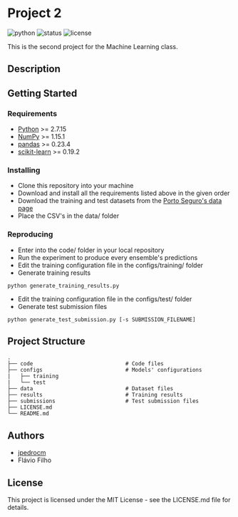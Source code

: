 # Project 2

![python](https://img.shields.io/badge/python-2.7-blue.svg)
![status](https://img.shields.io/badge/status-in%20progress-yellow.svg)
![license](https://img.shields.io/badge/license-MIT-green.svg)

This is the second project for the Machine Learning class.

## Description

## Getting Started

### Requirements

* [Python](https://www.python.org/) >= 2.7.15
* [NumPy](http://www.numpy.org/) >= 1.15.1
* [pandas](https://pandas.pydata.org/) >= 0.23.4
* [scikit-learn](http://scikit-learn.org/stable/) >= 0.19.2


### Installing

* Clone this repository into your machine
* Download and install all the requirements listed above in the given order
* Download the training and test datasets from the [Porto Seguro's data page](https://www.kaggle.com/c/porto-seguro-safe-driver-prediction/data
)
* Place the CSV's in the data/ folder

### Reproducing

* Enter into the code/ folder in your local repository
* Run the experiment to produce every ensemble's predictions
* Edit the training configuration file in the configs/training/ folder
* Generate training results
```
python generate_training_results.py
```
* Edit the training configuration file in the configs/test/ folder
* Generate test submission files
```
python generate_test_submission.py [-s SUBMISSION_FILENAME]
```


## Project Structure

    .            
    ├── code                             # Code files
    ├── configs                      	 # Models' configurations
    |   ├── training
    |   └── test
    ├── data                             # Dataset files
    ├── results                      	 # Training results
    ├── submissions                      # Test submission files
    ├── LICENSE.md
    └── README.md

## Authors

* [jpedrocm](https://github.com/jpedrocm)
* Flávio Filho

## License

This project is licensed under the MIT License - see the LICENSE.md file for details.